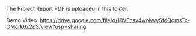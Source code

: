 The Project Report PDF is uploaded in this folder.

Demo Video: https://drive.google.com/file/d/19VEcsv4wNvvySfdQomsTx-OMcrk6x2pS/view?usp=sharing
